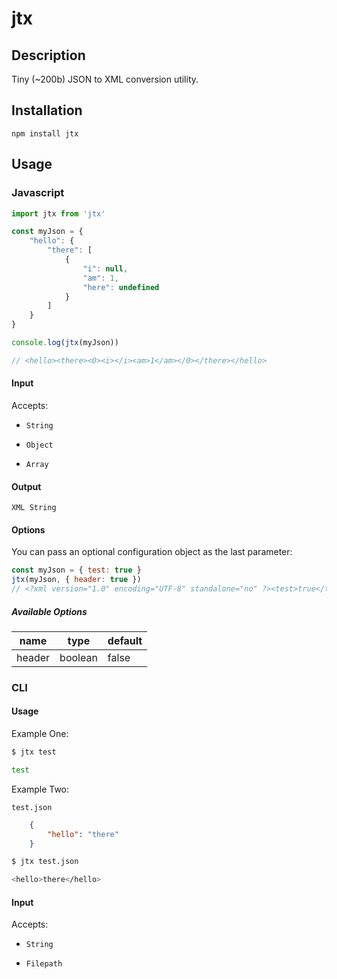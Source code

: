 # jtx

## Description

Tiny (~200b) JSON to XML conversion utility.

## Installation

`npm install jtx`

## Usage

### Javascript

```js
import jtx from 'jtx'

const myJson = {
    "hello": {
        "there": [
            {
                "i": null,
                "am": 1,
                "here": undefined
            }
        ]
    }
}

console.log(jtx(myJson))

// <hello><there><0><i></i><am>1</am></0></there></hello>
```

#### Input

Accepts:

* `String`

* `Object`

* `Array`

#### Output

`XML String`

#### Options

You can pass an optional configuration object as the last parameter:

```js
const myJson = { test: true }
jtx(myJson, { header: true })
// <?xml version="1.0" encoding="UTF-8" standalone="no" ?><test>true</test>
```

##### Available Options

|name|type|default|
|----|----|-------|
|header|boolean|false|


### CLI

#### Usage

Example One:

```bash
$ jtx test

test
```

Example Two:

`test.json`

```json
    {
        "hello": "there"
    }
```

```bash
$ jtx test.json

<hello>there</hello>
```

#### Input

Accepts:

* `String`

* `Filepath`
